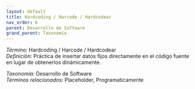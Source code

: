 ```yaml
---
layout: default
title: Hardcoding / Harcode / Hardcodear
nav_order: 6
parent: Desarrollo de Software
grand_parent: Taxonomía
---
```


*Término:* Hardcoding / Harcode / Hardcodear  
*Definición:* Práctica de insertar datos fijos directamente en el código fuente en lugar de obtenerlos dinámicamente.

*Taxonomía:* Desarrollo de Software  
*Términos relacionados:* Placeholder, Programaticamente
